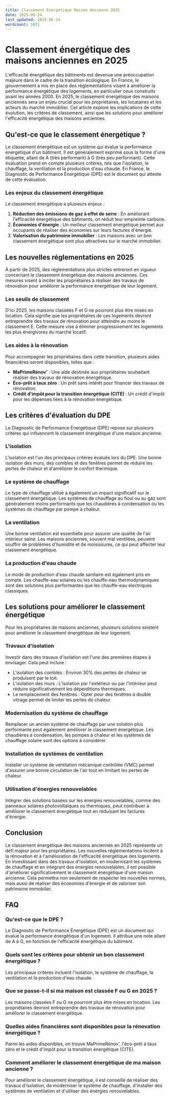 ```yaml
---
title: Classement Energetique Maison Ancienne 2025
date: 2025-06-24
last_updated: 2025-06-24
wordcount: 1021
---
```


# Classement énergétique des maisons anciennes en 2025

L'efficacité énergétique des bâtiments est devenue une préoccupation majeure dans le cadre de la transition écologique. En France, le gouvernement a mis en place des réglementations visant à améliorer la performance énergétique des logements, en particulier ceux construits avant les années 2000. En 2025, le classement énergétique des maisons anciennes sera un enjeu crucial pour les propriétaires, les locataires et les acteurs du marché immobilier. Cet article explore les implications de cette évolution, les critères de classement, ainsi que les solutions pour améliorer l'efficacité énergétique des maisons anciennes.

## Qu'est-ce que le classement énergétique ?

Le classement énergétique est un système qui évalue la performance énergétique d'un bâtiment. Il est généralement exprimé sous la forme d'une étiquette, allant de A (très performant) à G (très peu performant). Cette évaluation prend en compte plusieurs critères, tels que l'isolation, le chauffage, la ventilation et la production d'eau chaude. En France, le Diagnostic de Performance Énergétique (DPE) est le document qui atteste de cette évaluation.

### Les enjeux du classement énergétique

Le classement énergétique a plusieurs enjeux :

1. **Réduction des émissions de gaz à effet de serre** : En améliorant l'efficacité énergétique des bâtiments, on réduit leur empreinte carbone.
2. **Économies d'énergie** : Un meilleur classement énergétique permet aux occupants de réaliser des économies sur leurs factures d'énergie.
3. **Valorisation du patrimoine immobilier** : Les maisons avec un bon classement énergétique sont plus attractives sur le marché immobilier.

## Les nouvelles réglementations en 2025

À partir de 2025, des réglementations plus strictes entreront en vigueur concernant le classement énergétique des maisons anciennes. Ces mesures visent à inciter les propriétaires à réaliser des travaux de rénovation pour améliorer la performance énergétique de leur logement.

### Les seuils de classement

D'ici 2025, les maisons classées F et G ne pourront plus être mises en location. Cela signifie que les propriétaires de ces logements devront entreprendre des travaux de rénovation pour atteindre au moins le classement E. Cette mesure vise à éliminer progressivement les logements les plus énergivores du marché locatif.

### Les aides à la rénovation

Pour accompagner les propriétaires dans cette transition, plusieurs aides financières seront disponibles, telles que :

- **MaPrimeRénov'** : Une aide destinée aux propriétaires souhaitant réaliser des travaux de rénovation énergétique.
- **Éco-prêt à taux zéro** : Un prêt sans intérêt pour financer des travaux de rénovation.
- **Crédit d'impôt pour la transition énergétique (CITE)** : Un crédit d'impôt pour les dépenses liées à la rénovation énergétique.

## Les critères d'évaluation du DPE

Le Diagnostic de Performance Énergétique (DPE) repose sur plusieurs critères qui influencent le classement énergétique d'une maison ancienne.

### L'isolation

L'isolation est l'un des principaux critères évalués lors du DPE. Une bonne isolation des murs, des combles et des fenêtres permet de réduire les pertes de chaleur et d'améliorer le confort thermique.

### Le système de chauffage

Le type de chauffage utilisé a également un impact significatif sur le classement énergétique. Les systèmes de chauffage au fioul ou au gaz sont généralement moins performants que les chaudières à condensation ou les systèmes de chauffage par pompe à chaleur.

### La ventilation

Une bonne ventilation est essentielle pour assurer une qualité de l'air intérieur saine. Les maisons anciennes, souvent mal ventilées, peuvent souffrir de problèmes d'humidité et de moisissures, ce qui peut affecter leur classement énergétique.

### La production d'eau chaude

Le mode de production d'eau chaude sanitaire est également pris en compte. Les chauffe-eau solaires ou les chauffe-eau thermodynamiques sont des solutions plus performantes que les chauffe-eau électriques classiques.

## Les solutions pour améliorer le classement énergétique

Pour les propriétaires de maisons anciennes, plusieurs solutions existent pour améliorer le classement énergétique de leur logement.

### Travaux d'isolation

Investir dans des travaux d'isolation est l'une des premières étapes à envisager. Cela peut inclure :

- L'isolation des combles : Environ 30% des pertes de chaleur se produisent par le toit.
- L'isolation des murs : L'isolation par l'extérieur ou par l'intérieur peut réduire significativement les déperditions thermiques.
- Le remplacement des fenêtres : Opter pour des fenêtres à double vitrage permet de limiter les pertes de chaleur.

### Modernisation du système de chauffage

Remplacer un ancien système de chauffage par une solution plus performante peut également améliorer le classement énergétique. Les chaudières à condensation, les pompes à chaleur et les systèmes de chauffage solaire sont des options à considérer.

### Installation de systèmes de ventilation

Installer un système de ventilation mécanique contrôlée (VMC) permet d'assurer une bonne circulation de l'air tout en limitant les pertes de chaleur.

### Utilisation d'énergies renouvelables

Intégrer des solutions basées sur les énergies renouvelables, comme des panneaux solaires photovoltaïques ou thermiques, peut contribuer à améliorer le classement énergétique tout en réduisant les factures d'énergie.

## Conclusion

Le classement énergétique des maisons anciennes en 2025 représente un défi majeur pour les propriétaires. Les nouvelles réglementations incitent à la rénovation et à l'amélioration de l'efficacité énergétique des logements. En investissant dans des travaux d'isolation, en modernisant les systèmes de chauffage et en intégrant des énergies renouvelables, il est possible d'améliorer significativement le classement énergétique d'une maison ancienne. Cela permettra non seulement de respecter les nouvelles normes, mais aussi de réaliser des économies d'énergie et de valoriser son patrimoine immobilier.

## FAQ

### Qu'est-ce que le DPE ?

Le Diagnostic de Performance Énergétique (DPE) est un document qui évalue la performance énergétique d'un logement. Il attribue une note allant de A à G, en fonction de l'efficacité énergétique du bâtiment.

### Quels sont les critères pour obtenir un bon classement énergétique ?

Les principaux critères incluent l'isolation, le système de chauffage, la ventilation et la production d'eau chaude.

### Que se passe-t-il si ma maison est classée F ou G en 2025 ?

Les maisons classées F ou G ne pourront plus être mises en location. Les propriétaires devront entreprendre des travaux de rénovation pour améliorer le classement énergétique.

### Quelles aides financières sont disponibles pour la rénovation énergétique ?

Parmi les aides disponibles, on trouve MaPrimeRénov', l'éco-prêt à taux zéro et le crédit d'impôt pour la transition énergétique (CITE).

### Comment améliorer le classement énergétique de ma maison ancienne ?

Pour améliorer le classement énergétique, il est conseillé de réaliser des travaux d'isolation, de moderniser le système de chauffage, d'installer des systèmes de ventilation et d'utiliser des énergies renouvelables.